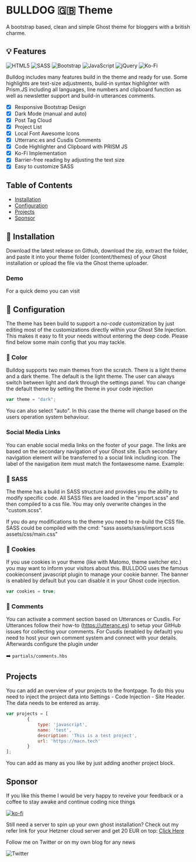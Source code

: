 # BULLDOG :uk: Theme
A bootstrap based, clean and simple Ghost theme for bloggers with a british charme. 

## :bulb: Features

<img alt="HTML5" src="https://img.shields.io/badge/html5-%23E34F26.svg?&style=for-the-badge&logo=html5&logoColor=white"/>  <img alt="SASS" src="https://img.shields.io/badge/SASS%20-hotpink.svg?&style=for-the-badge&logo=SASS&logoColor=white"/> <img alt="Bootstrap" src="https://img.shields.io/badge/bootstrap%20-%23563D7C.svg?&style=for-the-badge&logo=bootstrap&logoColor=white"/> <img alt="JavaScript" src="https://img.shields.io/badge/javascript%20-%23323330.svg?&style=for-the-badge&logo=javascript&logoColor=%23F7DF1E"/> <img alt="jQuery" src="https://img.shields.io/badge/jquery-%230769AD.svg?&style=for-the-badge&logo=jquery&logoColor=white"/> <img alt="Ko-Fi" src="https://img.shields.io/badge/Ko--fi-F16061?style=for-the-badge&logo=ko-fi&logoColor=white" />

Bulldog includes many features build in the theme and ready for use. Some highlights are text-size adjustments, build-in syntax highlighter with Prism.JS including all languages, line numbers and clipboard function as well as newsletter support and build-in utterances comments. 

- [x] Responsive Bootstrap Design
- [x] Dark Mode (manual and auto)
- [x] Post Tag Cloud
- [x] Project List
- [x] Local Font Awesome Icons
- [x] Utterranc.es and Cusdis Comments
- [x] Code Highlighter and Clipboard with PRISM JS
- [x] Ko-Fi Implementation
- [x] Barrier-free reading by adjusting the text size
- [x] Easy to customize SASS

## Table of Contents

- [Installation](#floppy_disk-installation)
- [Configuration](#wrench-configuration)
- [Projects](#projects)
- [Sponsor](#sponsor)

## :floppy_disk: Installation
Download the latest release on Github, download the zip, extract the folder, and paste it into your theme folder (content/themes) of your Ghost installation or upload the file via the Ghost theme uploader.


### Demo
For a quick demo you can visit

## :wrench: Configuration
The theme has been build to support a *no-code* customization by just editing most of the customizations directly within your Ghost Site Injection. This makes it easy to fit your needs without entering the deep code. Please find below some main config that you may tackle.

### :art: Color
Bulldog supports two main themes from the scratch. There is a light theme and a dark theme. The default is the light theme. The user can always switch between light and dark through the settings panel. You can change the default theme by setting the theme in your code injection

```javascript
var theme = "dark";
```
You can also select "auto". In this case the theme will change based on the users operation system behaviour. 


### Social Media Links
You can enable social media links on the footer of your page. The links are based on the secondary navigation of your Ghost site. Each secondary navigation element will be transferred to a social link including icon. The label of the navigation item must match the fontawesome name. Example:


### :triangular_ruler:  SASS
The theme has a build in SASS structure and provides you the ability to modify specific code. All SASS files are loaded in the "import.scss" and then compiled to a css file. You may only overwrite changes in the "custom.scss". 

If you do any modifications to the theme you need to re-build the CSS file. SASS could be compiled with the cmd: "sass assets/sass/import.scss assets/css/main.css"

### :cookie: Cookies 
If you use cookies in your theme (like with Matomo, theme switcher etc.) you may want to inform your visitors about this. BULLDOG uses the famous cookieconsent javascript plugin to manage your cookie banner. The banner is enabled by default but you can disable it in your Ghost code injection. 

```javascript
var cookies = true;
```

### :crystal_ball: Comments
You can activate a comment section based on Utterances or Cusdis. For Utterances follow their how-to (https://utteranc.es) to setup your GitHub issues for collecting your comments. For Cusdis (enabled by default) you need to host your own comment system and connect with your details. Afterwards configure the plugin under 

:arrow_right: ``` partials/comments.hbs ```



## Projects
You can add an overview of your projects to the frontpage. To do this you need to inject the project data into Settings - Code Injection - Site Header. The data needs to be entered as array. 
```javascript
var projects = [
  		{
    		type: 'javascript',
    		name: 'test',
            description: 'This is a test project',
    		url: 'https://macn.tech'
  		}
];
```
You can add as many as you like by just adding another project block. 



## Sponsor

If you like this theme I would be very happy to reveive your feedback or a coffee to stay awake and continue coding nice things

[![ko-fi](https://ko-fi.com/img/githubbutton_sm.svg)](https://ko-fi.com/I2I12FSW2)

Still need a server to spin up your own ghost installation? Check out my refer link for your Hetzner cloud server and get 20 EUR on top:
[Click Here](https://hetzner.cloud/?ref=ir0WnxeEHrmU)

Follow me on Twitter or on my own blog for any news

<img alt="Twitter" src="https://img.shields.io/badge/b1cKberry-%231DA1F2.svg?&style=for-the-badge&logo=Twitter&logoColor=white"/>
